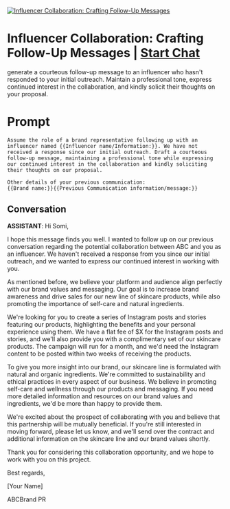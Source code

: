 
[![ Influencer Collaboration: Crafting Follow-Up Messages](https://flow-prompt-covers.s3.us-west-1.amazonaws.com/icon/minimalist/mini_12.png)](https://gptcall.net/chat.html?data=%7B%22contact%22%3A%7B%22id%22%3A%22CWJeYaA6vvyLjXPUDUx6x%22%2C%22flow%22%3Atrue%7D%7D)
#  Influencer Collaboration: Crafting Follow-Up Messages | [Start Chat](https://gptcall.net/chat.html?data=%7B%22contact%22%3A%7B%22id%22%3A%22CWJeYaA6vvyLjXPUDUx6x%22%2C%22flow%22%3Atrue%7D%7D)
generate a courteous follow-up message to an influencer who hasn't responded to your initial outreach. Maintain a professional tone, express continued interest in the collaboration, and kindly solicit their thoughts on your proposal. 

# Prompt

```
Assume the role of a brand representative following up with an influencer named {{Influencer name/Information:}}. We have not received a response since our initial outreach. Draft a courteous follow-up message, maintaining a professional tone while expressing our continued interest in the collaboration and kindly soliciting their thoughts on our proposal.

Other details of your previous communication:
{{Brand name:}}{{Previous Communication information/message:}}
```

## Conversation

**ASSISTANT**: Hi Somi,



I hope this message finds you well. I wanted to follow up on our previous conversation regarding the potential collaboration between ABC and you as an influencer. We haven't received a response from you since our initial outreach, and we wanted to express our continued interest in working with you.



As mentioned before, we believe your platform and audience align perfectly with our brand values and messaging. Our goal is to increase brand awareness and drive sales for our new line of skincare products, while also promoting the importance of self-care and natural ingredients.



We're looking for you to create a series of Instagram posts and stories featuring our products, highlighting the benefits and your personal experience using them. We have a flat fee of $X for the Instagram posts and stories, and we'll also provide you with a complimentary set of our skincare products. The campaign will run for a month, and we'd need the Instagram content to be posted within two weeks of receiving the products.



To give you more insight into our brand, our skincare line is formulated with natural and organic ingredients. We're committed to sustainability and ethical practices in every aspect of our business. We believe in promoting self-care and wellness through our products and messaging. If you need more detailed information and resources on our brand values and ingredients, we'd be more than happy to provide them.



We're excited about the prospect of collaborating with you and believe that this partnership will be mutually beneficial. If you're still interested in moving forward, please let us know, and we'll send over the contract and additional information on the skincare line and our brand values shortly.



Thank you for considering this collaboration opportunity, and we hope to work with you on this project.



Best regards,

[Your Name]

ABCBrand PR


